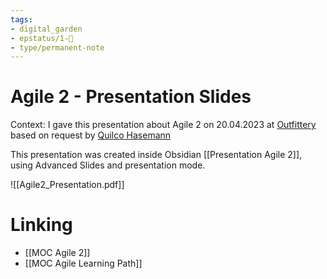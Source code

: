 ```yaml
---
tags: 
- digital_garden
- epstatus/1-🌱
- type/permanent-note
---
```

# Agile 2 - Presentation Slides
Context: I gave this presentation about Agile 2 on 20.04.2023 at [Outfittery](https://www.outfittery.de/lp/sem-uni-01/?utm_source=google&utm_medium=cpc&utm_campaign=DE_DE_Search_Brand_Outfittery&adgroup=Outfittery&keyword=outfittery&gclid=Cj0KCQjwxYOiBhC9ARIsANiEIfbo7vr-N9-6DVieeevZpQ1oDRpvhgpke8fqestA-6RqO0h6Kqn3PU8aApiSEALw_wcB) based on request by [Quilco Hasemann](https://www.linkedin.com/in/quilco-hasemann-6724a886/)

This presentation was created inside Obsidian [[Presentation Agile 2]], using Advanced Slides and presentation mode. 

![[Agile2_Presentation.pdf]]

# Linking
+ [[MOC Agile 2]]
+ [[MOC Agile Learning Path]]


